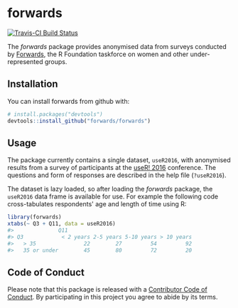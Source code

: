 
<!-- README.md is generated from README.Rmd. Please edit that file -->
forwards
========

[![Travis-CI Build Status](https://travis-ci.org/forwards/forwards.svg?branch=master)](https://travis-ci.org/forwards/forwards)

The *forwards* package provides anonymised data from surveys conducted by [Forwards](http://forwards.github.io/), the R Foundation taskforce on women and other under-represented groups.

Installation
------------

You can install forwards from github with:

``` r
# install.packages("devtools")
devtools::install_github("forwards/forwards")
```

Usage
-----

The package currently contains a single dataset, `useR2016`, with anonymised results from a survey of participants at the [useR! 2016](http://user2016.org/) conference. The questions and form of responses are described in the help file (`?useR2016`).

The dataset is lazy loaded, so after loading the *forwards* package, the `useR2016` data frame is available for use. For example the following code cross-tabulates respondents' age and length of time using R:

``` r
library(forwards)
xtabs(~ Q3 + Q11, data = useR2016)
#>              Q11
#> Q3            < 2 years 2-5 years 5-10 years > 10 years
#>   > 35               22        27         54         92
#>   35 or under        45        80         72         20
```

Code of Conduct
---------------

Please note that this package is released with a [Contributor Code of Conduct](CONDUCT.md). By participating in this project you agree to abide by its terms.
